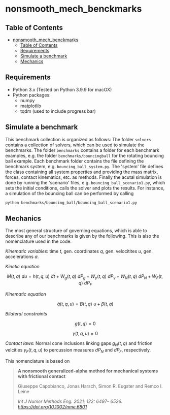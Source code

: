 # nonsmooth_mech_benckmarks

## Table of Contents

- [nonsmooth_mech_benckmarks](#nonsmooth_mech_benckmarks)
  - [Table of Contents](#table-of-contents)
  - [Requirements](#requirements)
  - [Simulate a benchmark](#simulate-a-benchmark)
  - [Mechanics](#mechanics)

## Requirements
* Python 3.x (Tested on Python 3.9.9 for macOX)
* Python packages:
    * numpy
    * matplotlib
    * tqdm (used to include progress bar)

## Simulate a benchmark
This benchmark collection is organized as follows: 
The folder `solvers` contains a collection of solvers, which can be used to simulate the benchmarks. The folder `benchmarks` contains a folder for each benchmark examples, e.g. the folder `benchmarks/bouncingball` for the rotating bouncing ball example. Each benchmark folder contains the file defining the benchmark system, e.g. `bouncing_ball_system.py`. The 'system' file defines the class containing all system properties and providing the mass matrix, forces, contact kinematics, etc. as methods.
Finally the acutal simulation is done by running the 'scenario' files, e.g. `bouncing_ball_scenario1.py`, which sets the initial conditions, calls the solver and plots the results. For instance, a simulation of the bouncing ball can be performed by calling
```bash
python benchmarks/bouncing_ball/bouncing_ball_scenario1.py
```

## Mechanics

The most general structure of governing equations, which is able to describe any of our benchmarks is given by the following. This is also the nomenclature used in the code.

*Kinematic variables*: time $`t`$, gen. coordinates $`q`$, gen. velocitites $`u`$, gen. accelerations $`a`$.

*Kinetic equation*
```math
M(t,q)\ du = h(t, q, u)\ dt + W_g(t, q)\ dP_g + W_\gamma(t, q)\ dP_\gamma + W_N(t, q)\ dP_N + W_F(t, q)\ dP_F
```
*Kinematic equation*
```math
\dot{q}(t, q, u) = B(t, q)\ u + \beta(t, q)
```
*Bilateral constraints*
```math
g(t, q) = 0
```
```math
\gamma(t, q, u) = 0
```
*Contact laws*: Normal cone inclusions linking gaps $`g_N(t, q)`$ and friction velcities $`\gamma_F(t, q, u)`$ to percussion measures $`dP_N`$ and $`dP_F`$, respectively.

This nomenclature is based on 
>**A nonsmooth generalized-alpha method for mechanical systems with frictional contact**
>
>Giuseppe Capobianco, Jonas Harsch, Simon R. Eugster and Remco I. Leine
>
>*Int J Numer Methods Eng. 2021; 122: 6497– 6526. https://doi.org/10.1002/nme.6801*
